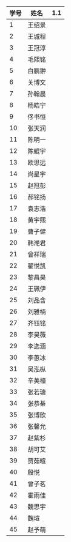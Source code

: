 | 学号 | 姓名   |  1.1    |
| ---- | ------ | ---- |
| 1    | 王绍景 |      |
| 2    | 王城程 |      |
| 3    | 王冠淳 |      |
| 4    | 毛熙铭 |      |
| 5    | 白鹏翀 |      |
| 6    | 关博文 |      |
| 7    | 孙翰晨 |      |
| 8    | 杨皓宁 |      |
| 9    | 佟书恒 |      |
| 10   | 张天润 |      |
| 11   | 陈明一 |      |
| 12   | 陈鲲宇 |      |
| 13   | 欧思远 |      |
| 14   | 尚星宇 |      |
| 15   | 赵冠彭 |      |
| 16   | 郝铭扬 |      |
| 17   | 袁志浩 |      |
| 18   | 黄宇熙 |      |
| 19   | 曹子健 |      |
| 20   | 韩滟君 |      |
| 21   | 曾祥瑞 |      |
| 22   | 翟悦凯 |      |
| 23   | 黎昌昊 |      |
| 24   | 王珮伊 |      |
| 25   | 刘品含 |      |
| 26   | 刘雅楠 |      |
| 27   | 齐钰铭 |      |
| 28   | 李昊薇 |      |
| 29   | 李逸涵 |      |
| 30   | 李蕙冰 |      |
| 31   | 吴泓枞 |      |
| 32   | 辛美橦 |      |
| 33   | 张若瑭 |      |
| 34   | 张恭綦 |      |
| 35   | 张博欣 |      |
| 36   | 张馨允 |      |
| 37   | 赵紫杉 |      |
| 38   | 胡可艾 |      |
| 39   | 贾茹暄 |      |
| 40   | 殷悦   |      |
| 41   | 曾子茗 |      |
| 42   | 霍雨佳 |      |
| 43   | 魏思宇 |      |
| 44   | 魏瑄   |      |
| 45   | 赵予萌 |      |
